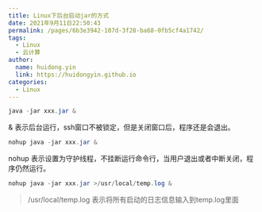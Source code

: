 ```yaml
---
title: Linux下后台启动jar的方式
date: 2021年9月11日22:50:43
permalink: /pages/6b3e3942-107d-3f28-ba68-0fb5cf4a1742/
tags: 
  - Linux
  - 云计算
author: 
  name: huidong.yin
  link: https://huidongyin.github.io
categories: 
  - Linux
---
```




```java
java -jar xxx.jar &
```

& 表示后台运行，ssh窗口不被锁定，但是关闭窗口后，程序还是会退出。

```java
nohup java -jar xxx.jar &
```

nohup 表示设置为守护线程，不挂断运行命令行，当用户退出或者中断关闭，程序仍然运行。

```java
nohup java -jar xxx.jar >/usr/local/temp.log &
```

>/usr/local/temp.log 表示将所有启动的日志信息输入到temp.log里面
